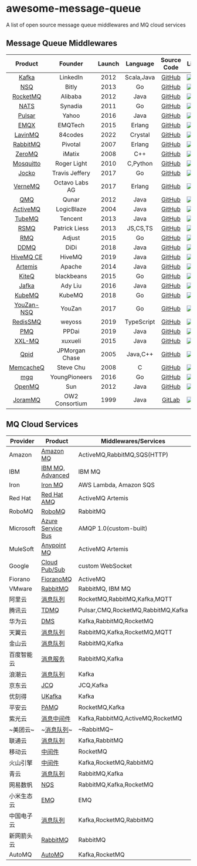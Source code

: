 # awesome-message-queue

A list of open source message queue middlewares and MQ cloud services

## Message Queue Middlewares

|                          Product                          |    Founder     | Launch |  Language  |                      Source Code                      | License                                                                                  | Activity                                                                                     | Issues                                                                                       | Stars                                                                                               |
|:---------------------------------------------------------:|:--------------:|:------:|:----------:|:-----------------------------------------------------:|------------------------------------------------------------------------------------------|----------------------------------------------------------------------------------------------|----------------------------------------------------------------------------------------------|-----------------------------------------------------------------------------------------------------|
|             [Kafka](https://kafka.apache.org)             |    LinkedIn    |  2012  | Scala,Java |       [GitHub](https://github.com/apache/kafka)       | ![](https://img.shields.io/github/license/apache/kafka)                                  | ![](https://img.shields.io/github/last-commit/apache/kafka)                                  | ![](https://img.shields.io/github/issues/apache/kafka)                                       | ![](https://img.shields.io/github/stars/apache/kafka)                                               |
|                   [NSQ](https://nsq.io)                   |     Bitly      |  2013  |     Go     |        [GitHub](https://github.com/nsqio/nsq)         | ![](https://img.shields.io/github/license/nsqio/nsq)                                     | ![](https://img.shields.io/github/last-commit/nsqio/nsq)                                     | ![](https://img.shields.io/github/issues/nsqio/nsq)                                          | ![](https://img.shields.io/github/stars/nsqio/nsq)                                                  |
|          [RocketMQ](https://rocketmq.apache.org)          |    Alibaba     |  2012  |    Java    |     [GitHub](https://github.com/apache/rocketmq)      | ![](https://img.shields.io/github/license/apache/rocketmq)                               | ![](https://img.shields.io/github/last-commit/apache/rocketmq)                               | ![](https://img.shields.io/github/issues/apache/rocketmq)                                    | ![](https://img.shields.io/github/stars/apache/rocketmq)                                            |
|                 [NATS](https://nats.io/)                  |    Synadia     |  2011  |     Go     |   [GitHub](https://github.com/nats-io/nats-server)    | ![](https://img.shields.io/github/license/nats-io/nats-server)                           | ![](https://img.shields.io/github/last-commit/nats-io/nats-server)                           | ![](https://img.shields.io/github/issues/nats-io/nats-server)                                | ![](https://img.shields.io/github/stars/nats-io/nats-server)                                        |
|            [Pulsar](https://pulsar.apache.org)            |     Yahoo      |  2016  |    Java    |      [GitHub](https://github.com/apache/pulsar)       | ![](https://img.shields.io/github/license/apache/pulsar)                                 | ![](https://img.shields.io/github/last-commit/apache/pulsar)                                 | ![](https://img.shields.io/github/issues/apache/pulsar)                                      | ![](https://img.shields.io/github/stars/apache/pulsar)                                              |
|               [EMQX](https://www.emqx.io/)                |    EMQTech     |  2015  |   Erlang   |        [GitHub](https://github.com/emqx/emqx)         | ![](https://img.shields.io/github/license/emqx/emqx)                                     | ![](https://img.shields.io/github/last-commit/emqx/emqx)                                     | ![](https://img.shields.io/github/issues/emqx/emqx)                                          | ![](https://img.shields.io/github/stars/emqx/emqx)                                                  |
|           [LavinMQ](https://www.lavinmq.com)             |    84codes     |  2022  |   Crystal  | [GitHub](https://github.com/cloudamqp/lavinmq)        | ![](https://img.shields.io/github/license/cloudamqp/lavinmq)                             | ![](https://img.shields.io/github/last-commit/cloudamqp/lavinmq)                             | ![](https://img.shields.io/github/issues/cloudamqp/lavinmq)                                  | ![](https://img.shields.io/github/stars/cloudamqp/lavinmq)                                          |
|           [RabbitMQ](https://www.rabbitmq.com)            |    Pivotal     |  2007  |   Erlang   | [GitHub](https://github.com/rabbitmq/rabbitmq-server) | ![](https://img.shields.io/github/license/rabbitmq/rabbitmq-server)                      | ![](https://img.shields.io/github/last-commit/rabbitmq/rabbitmq-server)                      | ![](https://img.shields.io/github/issues/rabbitmq/rabbitmq-server)                           | ![](https://img.shields.io/github/stars/rabbitmq/rabbitmq-server)                                   |
|               [ZeroMQ](https://zeromq.org)                |     iMatix     |  2008  |    C++     |      [GitHub](https://github.com/zeromq/libzmq)       | ![](https://img.shields.io/github/license/zeromq/libzmq)                                 | ![](https://img.shields.io/github/last-commit/zeromq/libzmq)                                 | ![](https://img.shields.io/github/issues/zeromq/libzmq)                                      | ![](https://img.shields.io/github/stars/zeromq/libzmq)                                              |
|            [Mosquitto](https://mosquitto.org/)            |  Roger Light   |  2010  |  C,Python  |    [GitHub](https://github.com/eclipse/mosquitto)     | ![](https://img.shields.io/github/license/eclipse/mosquitto)                             | ![](https://img.shields.io/github/last-commit/eclipse/mosquitto)                             | ![](https://img.shields.io/github/issues/eclipse/mosquitto)                                  | ![](https://img.shields.io/github/stars/eclipse/mosquitto)                                          |
|      [Jocko](https://github.com/travisjeffery/jocko)      | Travis Jeffery |  2017  |     Go     |   [GitHub](https://github.com/travisjeffery/jocko)    | ![](https://img.shields.io/github/license/travisjeffery/jocko)                           | ![](https://img.shields.io/github/last-commit/travisjeffery/jocko)                           | ![](https://img.shields.io/github/issues/travisjeffery/jocko)                                | ![](https://img.shields.io/github/stars/travisjeffery/jocko)                                        |
|              [VerneMQ](https://vernemq.com)               | Octavo Labs AG |  2017  |   Erlang   |     [GitHub](https://github.com/vernemq/vernemq)      | ![](https://img.shields.io/github/license/vernemq/vernemq)                               | ![](https://img.shields.io/github/last-commit/vernemq/vernemq)                               | ![](https://img.shields.io/github/issues/vernemq/vernemq)                                    | ![](https://img.shields.io/github/stars/vernemq/vernemq)                                            |
|          [QMQ](https://github.com/qunarcorp/qmq)          |     Qunar      |  2012  |    Java    |      [GitHub](https://github.com/qunarcorp/qmq)       | ![](https://img.shields.io/github/license/qunarcorp/qmq)                                 | ![](https://img.shields.io/github/last-commit/qunarcorp/qmq)                                 | ![](https://img.shields.io/github/issues/qunarcorp/qmq)                                      | ![](https://img.shields.io/github/stars/qunarcorp/qmq)                                              |
|          [ActiveMQ](https://activemq.apache.org)          |   LogicBlaze   |  2004  |    Java    |     [GitHub](https://github.com/apache/activemq)      | ![](https://img.shields.io/github/license/apache/activemq)                               | ![](https://img.shields.io/github/last-commit/apache/activemq)                               | ![](https://img.shields.io/github/issues/apache/activemq)                                    | ![](https://img.shields.io/github/stars/apache/activemq)                                            |
|            [TubeMQ](https://tubemq.apache.org)            |    Tencent     |  2013  |    Java    |      [GitHub](https://github.com/Tencent/TubeMQ)      | ![](https://img.shields.io/github/license/Tencent/TubeMQ)                                | ![](https://img.shields.io/github/last-commit/Tencent/TubeMQ)                                | ![](https://img.shields.io/github/issues/Tencent/TubeMQ)                                     | ![](https://img.shields.io/github/stars/Tencent/TubeMQ)                                             |
|          [RSMQ](https://github.com/smrchy/rsmq)           | Patrick Liess  |  2013  |  JS,CS,TS  |       [GitHub](https://github.com/smrchy/rsmq)        | ![](https://img.shields.io/github/license/smrchy/rsmq)                                   | ![](https://img.shields.io/github/last-commit/smrchy/rsmq)                                   | ![](https://img.shields.io/github/issues/smrchy/rsmq)                                        | ![](https://img.shields.io/github/stars/smrchy/rsmq)                                                |
|           [RMQ](https://github.com/adjust/rmq)            |     Adjust     |  2015  |     Go     |        [GitHub](https://github.com/adjust/rmq)        | ![](https://img.shields.io/github/license/adjust/rmq)                                    | ![](https://img.shields.io/github/last-commit/adjust/rmq)                                    | ![](https://img.shields.io/github/issues/adjust/rmq)                                         | ![](https://img.shields.io/github/stars/adjust/rmq)                                                 |
|           [DDMQ](https://github.com/didi/DDMQ)            |      DiDi      |  2018  |    Java    |        [GitHub](https://github.com/didi/DDMQ)         | ![](https://img.shields.io/github/license/didi/DDMQ)                                     | ![](https://img.shields.io/github/last-commit/didi/DDMQ)                                     | ![](https://img.shields.io/github/issues/didi/DDMQ)                                          | ![](https://img.shields.io/github/stars/didi/DDMQ)                                                  |
|           [HiveMQ CE](https://www.hivemq.com/)            |     HiveMQ     |  2019  |    Java    | [GitHub](https://github.com/apache/activemq-artemis)  | ![](https://img.shields.io/github/license/hivemq/hivemq-community-edition)               | ![](https://img.shields.io/github/last-commit/hivemq/hivemq-community-edition)               | ![](https://img.shields.io/github/issues/hivemq/hivemq-community-edition)                    | ![](https://img.shields.io/github/stars/hivemq/hivemq-community-edition)                            |
| [Artemis](https://activemq.apache.org/components/artemis) |     Apache     |  2014  |    Java    |         [GitHub](https://github.com/hivemq/)          | ![](https://img.shields.io/github/license/apache/activemq-artemis)                       | ![](https://img.shields.io/github/last-commit/apache/activemq-artemis)                       | ![](https://img.shields.io/github/issues/apache/activemq-artemis)                            | ![](https://img.shields.io/github/stars/apache/activemq-artemis)                                    |
|       [KiteQ](https://github.com/blackbeans/kiteq)        |   blackbeans   |  2015  |     Go     |     [GitHub](https://github.com/blackbeans/kiteq)     | ![](https://img.shields.io/github/license/blackbeans/kiteq)                              | ![](https://img.shields.io/github/last-commit/blackbeans/kiteq)                              | ![](https://img.shields.io/github/issues/blackbeans/kiteq)                                   | ![](https://img.shields.io/github/stars/blackbeans/kiteq)                                           |
|         [Jafka](https://github.com/adyliu/jafka)          |    Ady Liu     |  2016  |    Java    |       [GitHub](https://github.com/adyliu/jafka)       | ![](https://img.shields.io/github/license/adyliu/jafka)                                  | ![](https://img.shields.io/github/last-commit/adyliu/jafka)                                  | ![](https://img.shields.io/github/issues/adyliu/jafka)                                       | ![](https://img.shields.io/github/stars/adyliu/jafka)                                               |
|                [KubeMQ](https://kubemq.io)                |     KubeMQ     |  2018  |     Go     |        [GitHub](https://github.com/kubemq-io/)        | ![](https://img.shields.io/github/license/kubemq-io/kubemq-community)                    | ![](https://img.shields.io/github/last-commit/kubemq-io/kubemq-community)                    | ![](https://img.shields.io/github/issues/kubemq-io/kubemq-community)                         | ![](https://img.shields.io/github/stars/kubemq-io/kubemq-community)                                 |
|        [YouZan-NSQ](https://github.com/youzan/nsq)        |     YouZan     |  2017  |     Go     |        [GitHub](https://github.com/youzan/nsq)        | ![](https://img.shields.io/github/license/youzan/nsq)                                    | ![](https://img.shields.io/github/last-commit/youzan/nsq)                                    | ![](https://img.shields.io/github/issues/youzan/nsq)                                         | ![](https://img.shields.io/github/stars/youzan/nsq)                                                 |
|      [RedisSMQ](https://github.com/weyoss/redis-smq)      |     weyoss     |  2019  | TypeScript |     [GitHub](https://github.com/weyoss/redis-smq)     | ![](https://img.shields.io/github/license/weyoss/redis-smq)                              | ![](https://img.shields.io/github/last-commit/weyoss/redis-smq)                              | ![](https://img.shields.io/github/issues/weyoss/redis-smq)                                   | ![](https://img.shields.io/github/stars/weyoss/redis-smq)                                           |
|          [PMQ](https://github.com/ppdaicorp/pmq)          |     PPDai      |  2019  |    Java    |      [GitHub](https://github.com/ppdaicorp/pmq)       | ![](https://img.shields.io/github/license/ppdaicorp/pmq)                                 | ![](https://img.shields.io/github/last-commit/ppdaicorp/pmq)                                 | ![](https://img.shields.io/github/issues/ppdaicorp/pmq)                                      | ![](https://img.shields.io/github/stars/ppdaicorp/pmq)                                              |
|         [XXL-MQ](https://www.xuxueli.com/xxl-mq/)         |    xuxueli     |  2015  |    Java    |      [GitHub](https://github.com/xuxueli/xxl-mq)      | ![](https://img.shields.io/github/license/xuxueli/xxl-mq)                                | ![](https://img.shields.io/github/last-commit/xuxueli/xxl-mq)                                | ![](https://img.shields.io/github/issues/xuxueli/xxl-mq)                                     | ![](https://img.shields.io/github/stars/xuxueli/xxl-mq)                                             |
|          [Qpid](https://github.com/apache/qpid)           | JPMorgan Chase |  2005  |  Java,C++  |       [GitHub](https://github.com/apache/qpid)        | ![](https://img.shields.io/github/license/apache/qpid)                                   | ![](https://img.shields.io/github/last-commit/apache/qpid)                                   | ![](https://img.shields.io/github/issues/apache/qpid)                                        | ![](https://img.shields.io/github/stars/apache/qpid)                                                |
|       [MemcacheQ](http://memcachedb.org/memcacheq)        |   Steve Chu    |  2008  |     C      |     [GitHub](https://github.com/stvchu/memcacheq)     | ![](https://img.shields.io/github/license/stvchu/memcacheq)                              | ![](https://img.shields.io/github/last-commit/stvchu/memcacheq)                              | ![](https://img.shields.io/github/issues/stvchu/memcacheq)                                   | ![](https://img.shields.io/github/stars/stvchu/memcacheq)                                           |
|        [mgq](https://github.com/YoungPioneers/mgq)        | YoungPioneers  |  2016  |     Go     |    [GitHub](https://github.com/YoungPioneers/mgq)     | ![](https://img.shields.io/github/license/YoungPioneers/mgq)                             | ![](https://img.shields.io/github/last-commit/YoungPioneers/mgq)                             | ![](https://img.shields.io/github/issues/YoungPioneers/mgq)                                  | ![](https://img.shields.io/github/stars/YoungPioneers/mgq)                                          |
|         [OpenMQ](https://javaee.github.io/openmq)         |      Sun       |  2012  |    Java    |   [GitHub](https://github.com/eclipse-ee4j/openmq)    | ![](https://img.shields.io/github/license/eclipse-ee4j/openmq)                           | ![](https://img.shields.io/github/last-commit/eclipse-ee4j/openmq)                           | ![](https://img.shields.io/github/issues/eclipse-ee4j/openmq)                                | ![](https://img.shields.io/github/stars/eclipse-ee4j/openmq)                                        |
|             [JoramMQ](https://joram.ow2.io/)              | OW2 Consortium |  1999  |    Java    |     [GitLab](https://gitlab.ow2.org/joram/joram)      | ![](https://img.shields.io/gitlab/license/joram/joram?gitlab_url=https://gitlab.ow2.org) | ![](https://img.shields.io/gitlab/last-commit/joram/joram?gitlab_url=https://gitlab.ow2.org) | ![](https://img.shields.io/gitlab/issues/open/joram/joram?gitlab_url=https://gitlab.ow2.org) | ![](https://img.shields.io/gitlab/stars/joram/joram?gitlab_url=https://gitlab.ow2.org&style=social) |

## MQ Cloud Services

| Provider  | Product                                                                                             | Middlewares/Services               |
|-----------|-----------------------------------------------------------------------------------------------------|------------------------------------|
| Amazon    | [Amazon MQ](https://aws.amazon.com/amazon-mq/)                                                      | ActiveMQ,RabbitMQ,SQS(HTTP)        |
| IBM       | [IBM MQ](https://www.ibm.com/products/mq), [Advanced](https://www.ibm.com/products/mq/advanced)     | IBM MQ                             |
| Iron      | [Iron MQ](https://www.iron.io/mq)                                                                   | AWS Lambda, Amazon SQS             |
| Red Hat   | [Red Hat AMQ](https://www.redhat.com/zh/technologies/jboss-middleware/amq)                          | ActiveMQ Artemis                   |
| RoboMQ    | [RoboMQ](https://www.robomq.io/)                                                                    | RabbitMQ                           |
| Microsoft | [Azure Service Bus](https://azure.microsoft.com/en-us/products/service-bus/)                        | AMQP 1.0(custom-built)             |
| MuleSoft  | [Anypoint MQ](https://www.mulesoft.com/platform/anypoint-mq-message-queue)                          | ActiveMQ Artemis                   |
| Google    | [Cloud Pub/Sub](https://cloud.google.com/pubsub)                                                    | custom WebSocket                   |
| Fiorano   | [FioranoMQ](https://www.fiorano.com/products/fiorano_mq)                                            | ActiveMQ                           |
| VMware    | [RabbitMQ](https://tanzu.vmware.com/rabbitmq)                                                       | RabbitMQ, IBM MQ                   |
| 阿里云       | [消息队列](https://www.aliyun.com/product/ons)                                                          | RocketMQ,RabbitMQ,Kafka,MQTT       |
| 腾讯云       | [TDMQ](https://cloud.tencent.com/product/tdmq)                                                      | Pulsar,CMQ,RocketMQ,RabbitMQ,Kafka |
| 华为云       | [DMS](https://www.hwc.cn/Mddleware/dms.html)                                                        | Kafka,RabbitMQ,RocketMQ            |
| 天翼云       | [消息队列](https://www.ctyun.cn/products/poly-mq)                                                       | RabbitMQ,Kafka,RocketMQ,MQTT       |
| 金山云       | [消息队列](https://www.ksyun.com/ns/search.html?value=%E6%B6%88%E6%81%AF)                               | RabbitMQ,Kafka                     |
| 百度智能云     | [消息服务](https://cloud.baidu.com/search.html?q=%E6%B6%88%E6%81%AF)                                    | RabbitMQ,Kafka                     |
| 浪潮云       | [消息队列](https://cloud.inspur.com/product/big-data/999.html)                                                     | Kafka                   |
| 京东云       | [JCQ](https://www.jdcloud.com/cn/products/message-queue)                                            | JCQ,Kafka                          |
| 优刻得       | [UKafka](https://www.ucloud.cn/site/product/ukafka.html)                                            | Kafka                              |
| 平安云       | [PAMQ](https://yun.pingan.com/ssr/products/PAMQ)                                                    | RocketMQ,Kafka                     |
| 紫光云       | [消息中间件](https://www.unicloud.com/search/document.html?word=%E6%B6%88%E6%81%AF%E9%98%9F%E5%88%97)    | Kafka,RabbitMQ,ActiveMQ,RocketMQ   |
| ~美团云~     | ~[消息队列](https://www.mtyun.com/product/rabbitmq)~                                                    | ~RabbitMQ~                         |
| 联通云       | [消息队列](https://www.cucloud.cn/searchResult.html?keyword=%E6%B6%88%E6%81%AF%E9%98%9F%E5%88%97)       | Kafka,RabbitMQ                     |
| 移动云       | [中间件](https://ecloud.10086.cn/portal)                                                               | RocketMQ                           |
| 火山引擎      | [中间件](https://www.volcengine.com/product/list)                                                      | Kafka,RocketMQ,RabbitMQ            |
| 青云        | [消息队列](https://www.qingcloud.com/ss?q=%E6%B6%88%E6%81%AF%E9%98%9F%E5%88%97)                         | RabbitMQ,Kafka                     |
| 网易数帆      | [NQS](https://sf.163.com/product/nqs)                                                               | RabbitMQ,Kafka,RocketMQ            |
| 小米生态云     | [EMQ](https://cnbj6.cloud.mi.com/#/index/product/emq)                                               | EMQ                                |
| 中国电子云     | [消息队列](https://cecloud.com/product/7037706926796312576.html)                                   | Kafka,RocketMQ,RabbitMQ            |
| 新网箭头云     | [RabbitMQ](http://www.xinnet.com/cs/rabbitmq.html)                                                  | RabbitMQ                           |
| AutoMQ    | [AutoMQ](https://www.automq.com/)                                                                   | Kafka,RocketMQ                     |

